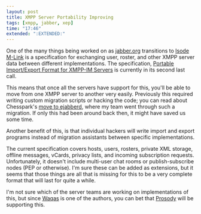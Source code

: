 ```yaml
---
layout: post
title: XMPP Server Portability Improving
tags: [xmpp, jabber, xep]
time: "17:46"
extended: ":EXTENDED:"
---
```


One of the many things being worked on as
[jabber.org](http://jabber.org) transitions to [Isode
M-Link](http://www.isode.com/products/m-link.html) is a specification
for exchanging user, roster, and other XMPP server data between
different implementations. The specification, [Portable Import/Export
Format for XMPP-IM Servers](http://xmpp.org/extensions/xep-0227.html)
is currently in its second last call.

This means that once all the servers have support for this, you'll be
able to move from one XMPP server to another very easily. Previously
this required writing custom migration scripts or hacking the code;
you can read about Chesspark's [move to
ejabberd](https://metajack.im/2008/08/27/migrating-to-ejabberd-the-gory-details/),
where my team went through such a migration. If only this had been
around back then, it might have saved us some time.

Another benefit of this, is that individual hackers will write import
and export programs instead of migration assistants between specific
implementations.

The current specification covers hosts, users, rosters, private XML
storage, offline messages, vCards, privacy lists, and incoming
subscription requests. Unfortunately, it doesn't include multi-user
chat rooms or publish-subscribe nodes (PEP or otherwise). I'm sure
these can be added as extensions, but it seems that those things are
all that is missing for this to be a very complete format that will
last for quite a while.

I'm not sure which of the server teams are working on implementations
of this, but since [Waqas](http://identi.ca/zeen) is one of the
authors, you can bet that [Prosody](http://prosody.im) will be
supporting this.
